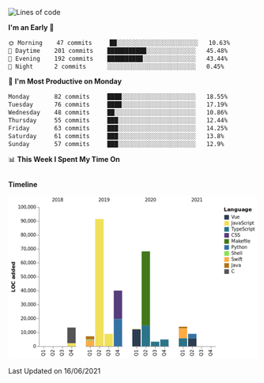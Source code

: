 <!--START_SECTION:waka-->
![Lines of code](https://img.shields.io/badge/From%20Hello%20World%20I%27ve%20Written-272990%20lines%20of%20code-blue)

**I'm an Early 🐤** 

```text
🌞 Morning    47 commits     ██░░░░░░░░░░░░░░░░░░░░░░░   10.63% 
🌆 Daytime    201 commits    ███████████░░░░░░░░░░░░░░   45.48% 
🌃 Evening    192 commits    ██████████░░░░░░░░░░░░░░░   43.44% 
🌙 Night      2 commits      ░░░░░░░░░░░░░░░░░░░░░░░░░   0.45%

```
📅 **I'm Most Productive on Monday** 

```text
Monday       82 commits     ████░░░░░░░░░░░░░░░░░░░░░   18.55% 
Tuesday      76 commits     ████░░░░░░░░░░░░░░░░░░░░░   17.19% 
Wednesday    48 commits     ██░░░░░░░░░░░░░░░░░░░░░░░   10.86% 
Thursday     55 commits     ███░░░░░░░░░░░░░░░░░░░░░░   12.44% 
Friday       63 commits     ███░░░░░░░░░░░░░░░░░░░░░░   14.25% 
Saturday     61 commits     ███░░░░░░░░░░░░░░░░░░░░░░   13.8% 
Sunday       57 commits     ███░░░░░░░░░░░░░░░░░░░░░░   12.9%

```


📊 **This Week I Spent My Time On** 

```text
```

**Timeline**

![Chart not found](https://raw.githubusercontent.com/johann-lr/johann-lr/master/charts/bar_graph.png) 


 Last Updated on 16/06/2021
<!--END_SECTION:waka-->
